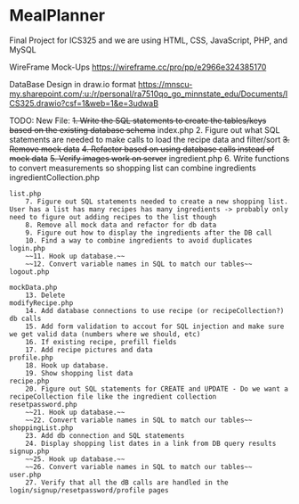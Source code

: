 # MealPlanner
Final Project for ICS325 and we are using HTML, CSS, JavaScript, PHP, and MySQL

WireFrame Mock-Ups
https://wireframe.cc/pro/pp/e2966e324385170

DataBase Design in draw.io format
https://mnscu-my.sharepoint.com/:u:/r/personal/ra7510qo_go_minnstate_edu/Documents/ICS325.drawio?csf=1&web=1&e=3udwaB


TODO:
    New File:
        ~~1. Write the SQL statements to create the tables/keys based on the existing database schema~~
    index.php
        2. Figure out what SQL statements are needed to make calls to load the recipe data and filter/sort
        ~~3. Remove mock data~~
        ~~4. Refactor based on using database calls instead of mock data~~
        ~~5. Verify images work on server~~
    ingredient.php
        6. Write functions to convert measurements so shopping list can combine ingredients
    ingredientCollection.php
        
    list.php
        7. Figure out SQL statements needed to create a new shopping list.  User has a list has many recipes has many ingredients -> probably only need to figure out adding recipes to the list though 
        8. Remove all mock data and refactor for db data
        9. Figure out how to display the ingredients after the DB call
        10. Find a way to combine ingredients to avoid duplicates
    login.php
        ~~11. Hook up database.~~
        ~~12. Convert variable names in SQL to match our tables~~
    logout.php

    mockData.php
        13. Delete
    modifyRecipe.php
        14. Add database connections to use recipe (or recipeCollection?) db calls
        15. Add form validation to accout for SQL injection and make sure we get valid data (numbers where we should, etc)
        16. If existing recipe, prefill fields
        17. Add recipe pictures and data
    profile.php
        18. Hook up database.
        19. Show shopping list data
    recipe.php
        20. Figure out SQL statements for CREATE and UPDATE - Do we want a recipeCollection file like the ingredient collection
    resetpassword.php
        ~~21. Hook up database.~~
        ~~22. Convert variable names in SQL to match our tables~~
    shoppingList.php
        23. Add db connection and SQL statements
        24. Display shopping list dates in a link from DB query results
    signup.php
        ~~25. Hook up database.~~
        ~~26. Convert variable names in SQL to match our tables~~
    user.php
        27. Verify that all the dB calls are handled in the login/signup/resetpassword/profile pages
    

